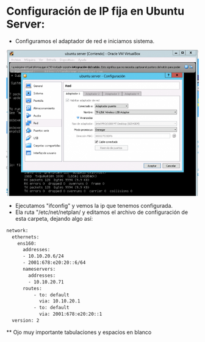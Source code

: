 # Configuración de IP fija en Ubuntu Server:

* Configuramos el adaptador de red e iniciamos sistema.

<kbd>
<img src="./imagenes/VBox-Ip-Fija.png" alt="Captura pantalla VirtualBox">
</kbd>

* Ejecutamos "ifconfig" y vemos la ip que tenemos configurada.
* Ela ruta "/etc/net/netplan/ y editamos el archivo de configuración de esta carpeta, dejando algo así:
```bash
network:
  ethernets:
    ens160:
      addresses:
      - 10.10.20.6/24
      - 2001:678:e20:20::6/64
      nameservers:
        addresses:
        - 10.10.20.71
      routes:
          - to: default
            via: 10.10.20.1
          - to: default
            via: 2001:678:e20:20::1
  version: 2
  ```
  ** Ojo muy importante tabulaciones y espacios en blanco